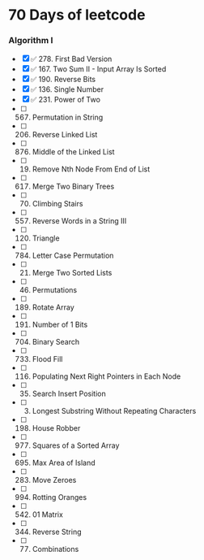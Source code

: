 # 70 Days of leetcode

### Algorithm I
- [x] ✅ 278. First Bad Version
- [x] ✅ 167. Two Sum II - Input Array Is Sorted
- [x] ✅ 190. Reverse Bits
- [x] ✅ 136. Single Number
- [x] ✅ 231. Power of Two
- [ ] 567. Permutation in String
- [ ] 206. Reverse Linked List
- [ ] 876. Middle of the Linked List
- [ ] 19. Remove Nth Node From End of List
- [ ] 617. Merge Two Binary Trees
- [ ] 70. Climbing Stairs
- [ ] 557. Reverse Words in a String III
- [ ] 120. Triangle
- [ ] 784. Letter Case Permutation
- [ ] 21. Merge Two Sorted Lists
- [ ] 46. Permutations
- [ ] 189. Rotate Array
- [ ] 191. Number of 1 Bits
- [ ] 704. Binary Search
- [ ] 733. Flood Fill
- [ ] 116. Populating Next Right Pointers in Each Node
- [ ] 35. Search Insert Position
- [ ] 3. Longest Substring Without Repeating Characters
- [ ] 198. House Robber
- [ ] 977. Squares of a Sorted Array
- [ ] 695. Max Area of Island
- [ ] 283. Move Zeroes
- [ ] 994. Rotting Oranges
- [ ] 542. 01 Matrix
- [ ] 344. Reverse String
- [ ] 77. Combinations
